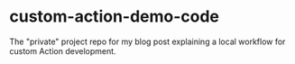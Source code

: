 # custom-action-demo-code

The "private" project repo for my blog post explaining a local workflow for custom Action development.
